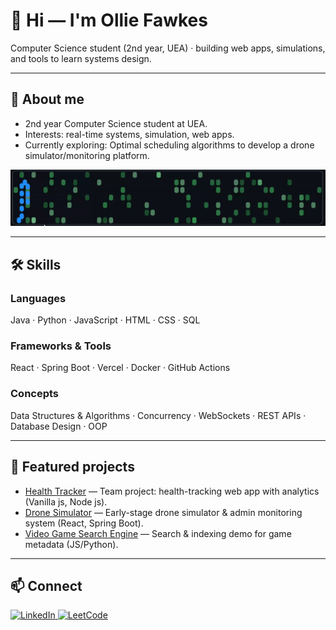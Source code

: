 # 👋 Hi — I'm Ollie Fawkes
Computer Science student (2nd year, UEA) · building web apps, simulations, and tools to learn systems design.

---

## 🔭 About me
- 2nd year Computer Science student at UEA.
- Interests: real-time systems, simulation, web apps.
- Currently exploring: Optimal scheduling algorithms to develop a drone simulator/monitoring platform.

<p align="center">
  <img src="assests/snake.gif" alt="Snake demo" width="700"/>
</p>

---

## 🛠️ Skills
### Languages
Java · Python · JavaScript · HTML · CSS · SQL

### Frameworks & Tools
React · Spring Boot · Vercel · Docker · GitHub Actions

### Concepts
Data Structures & Algorithms · Concurrency · WebSockets · REST APIs · Database Design · OOP

---

## 🚀 Featured projects
- [Health Tracker](https://github.com/ConnorGowerr/Software-Engineering-project) — Team project: health-tracking web app with analytics (Vanilla js, Node js).
- [Drone Simulator](https://github.com/fawkeso16/RoughDroneMontor-SimService-first-rough-draft-) — Early-stage drone simulator & admin monitoring system (React, Spring Boot).
- [Video Game Search Engine](https://github.com/fawkeso16/Videogame-ir-searchengine) — Search & indexing demo for game metadata (JS/Python).


---

## 📫 Connect
<a href="https://www.linkedin.com/in/oliver-fawkes-b96078185">
  <img src="https://img.shields.io/badge/LinkedIn-Profile-blue?style=for-the-badge&logo=linkedin&logoColor=white" alt="LinkedIn"/>
</a>
<a href="https://leetcode.com/u/Oliver_f/">
  <img src="https://img.shields.io/badge/LeetCode-Profile-orange?style=for-the-badge&logo=leetcode&logoColor=white" alt="LeetCode"/>
</a>

